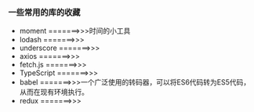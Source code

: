 ### 一些常用的库的收藏

- moment  =======>>>时间的小工具
- lodash  =======>>>
- underscore  =======>>>
- axios =======>>>
- fetch.js  =======>>>
- TypeScript  =======>>>
- babel =======>>>一个广泛使用的转码器，可以将ES6代码转为ES5代码，从而在现有环境执行。
- redux =======>>>

